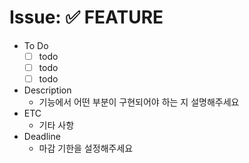# Issue: ✅ FEATURE
- To Do
  - [ ] todo
  - [ ] todo
  - [ ] todo
- Description
  - 기능에서 어떤 부분이 구현되어야 하는 지 설명해주세요
- ETC
  - 기타 사항
- Deadline
  - 마감 기한을 설정해주세요

